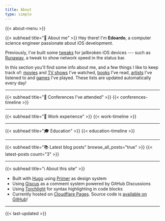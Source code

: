 ```yaml
---
title: About
type: simple
---
```


{{< about-menu >}}

{{< subhead title="👋 About me" >}}
Hey there! I'm **Edoardo**, a computer science engineer passionate about iOS development.

Previously, I’ve built some [tweaks](https://github.com/n3d1117/n3d1117.github.io) for jailbroken iOS devices --- such as [Runaway](https://www.idownloadblog.com/2020/02/23/runaway/), a tweak to show network speed in the status bar.

In this section you'll find some info about me, and a few things I like to keep track of: [movies](/about/movies) and [TV shows](/about/shows) I've watched, [books](/about/books) I've read, [artists](/about/music) I've listened to and [games](/about/games) I've played. These lists are updated automatically every day!

---

{{< subhead title="🏢 Conferences I've attended" >}}
{{< conferences-timeline >}}

---

{{< subhead title="💼 Work experience" >}}
{{< work-timeline >}}

---

{{< subhead title="🎓 Education" >}}
{{< education-timeline >}}

---

{{< subhead title="📚 Latest blog posts" browse_all_posts="true" >}}
{{< latest-posts count="3" >}}

---

{{< subhead title="ℹ️ About this site" >}}
- Built with [Hugo](https://gohugo.io/) using [Primer](https://primer.style/) as design system
- Using [Giscus](https://github.com/giscus/giscus) as a comment system powered by GitHub Discussions
- Using [Torchlight](https://torchlight.dev) for syntax highlighting in code blocks
- Currently hosted on [Cloudflare Pages](https://pages.cloudflare.com/). Source code is [available on GitHub](https://github.com/n3d1117/website)!

---

{{< last-updated >}}